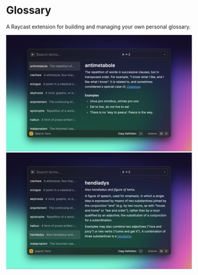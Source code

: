 # Glossary

A Raycast extension for building and managing your own personal glossary.

![Glossary](metadata/glossary-1.png)
![Glossary](metadata/glossary-2.png)
